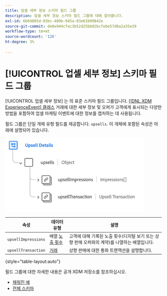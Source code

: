 ```yaml
---
title: 업셀 세부 정보 스키마 필드 그룹
description: 업셀 세부 정보 스키마 필드 그룹에 대해 알아봅니다.
exl-id: 6b69805d-03bc-489b-945a-03e61b99842e
source-git-commit: de8e944cfec3b52d25bb02bcfebe57d6a2a35e39
workflow-type: tm+mt
source-wordcount: '126'
ht-degree: 3%

---
```


# [!UICONTROL 업셀 세부 정보] 스키마 필드 그룹

[!UICONTROL 업셀 세부 정보] 는 의 표준 스키마 필드 그룹입니다. [[!DNL XDM ExperienceEvent] 클래스](../../classes/experienceevent.md) 거래에 대한 세부 정보 및 오퍼가 고객에게 표시되는 다양한 방법을 포함하여 업셀 마케팅 이벤트에 대한 정보를 캡처하는 데 사용됩니다.

필드 그룹은 단일 개체 유형 필드를 제공합니다. `upsells`. 이 개체에 포함된 속성은 아래에 설명되어 있습니다.

![업셀 세부 정보 구조](../../images/field-groups/upsell-details.png)

| 속성 | 데이터 유형 | 설명 |
| --- | --- | --- |
| `upsellImpressions` | 배열 [노출 횟수](../../data-types/impressions.md) | 고객에 대해 기록된 노출 횟수(디지털 보기 또는 상향 판매 오퍼와의 계약)를 나열하는 배열입니다. |
| `upsellTransaction` | [거래](../../data-types/transaction.md) | 상향 판매에 대한 통화 트랜잭션을 설명합니다. |

{style="table-layout:auto"}

필드 그룹에 대한 자세한 내용은 공개 XDM 저장소를 참조하십시오.

* [채워진 예](https://github.com/adobe/xdm/blob/master/components/fieldgroups/experience-event/industry-verticals/experienceevent-upsell-details.example.1.json)
* [전체 스키마](https://github.com/adobe/xdm/blob/master/components/fieldgroups/experience-event/industry-verticals/experienceevent-upsell-details.schema.json)
